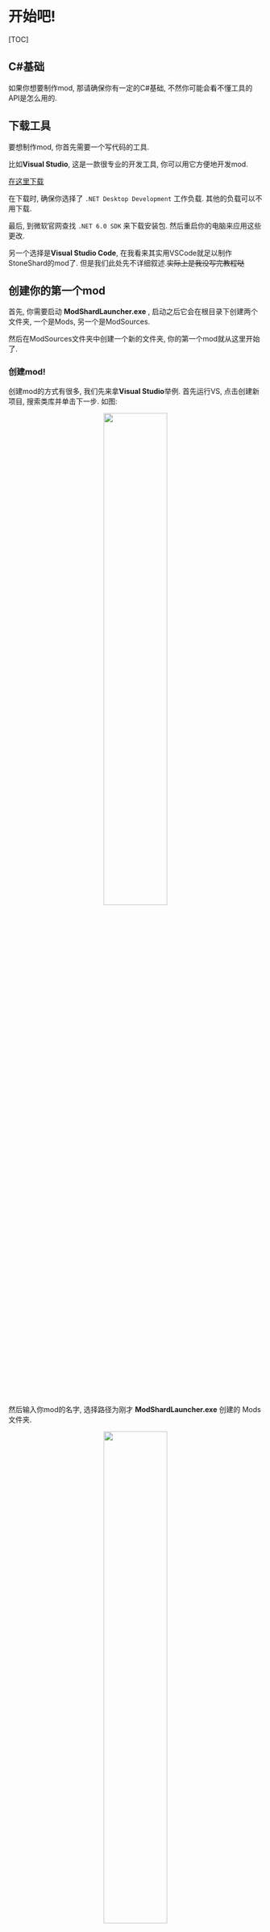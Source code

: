 # 开始吧!

[TOC]

## C#基础

如果你想要制作mod, 那请确保你有一定的C#基础, 不然你可能会看不懂工具的API是怎么用的.

## 下载工具

要想制作mod, 你首先需要一个写代码的工具.

比如**Visual Studio**, 这是一款很专业的开发工具, 你可以用它方便地开发mod.

[在这里下载](https://visualstudio.microsoft.com/)

在下载时, 确保你选择了 `.NET Desktop Development` 工作负载. 其他的负载可以不用下载.

最后, 到微软官网查找 `.NET 6.0 SDK` 来下载安装包. 然后重启你的电脑来应用这些更改.

另一个选择是**Visual Studio Code**, 在我看来其实用VSCode就足以制作StoneShard的mod了. 但是我们此处先不详细叙述.~~实际上是我没写完教程哒~~

## 创建你的第一个mod

首先, 你需要启动 **ModShardLauncher.exe** , 启动之后它会在根目录下创建两个文件夹,
一个是Mods, 另一个是ModSources.

然后在ModSources文件夹中创建一个新的文件夹, 你的第一个mod就从这里开始了.

### 创建mod!

创建mod的方式有很多, 我们先来拿**Visual Studio**举例.
首先运行VS, 点击创建新项目, 搜索类库并单击下一步. 如图: 
<center><img src="../../img/create_project_0.png" width=50%></center>

然后输入你mod的名字, 选择路径为刚才 **ModShardLauncher.exe** 创建的 Mods 文件夹.
<center><img src="../../img/create_project_1.png" width=50%></center>

最后选择 .Net 6.0即可
<center><img src="../../img/create_project_2.png" width=50%></center>

### 程序集引用!

首先我们需要引用工具的程序集, 即Dll文件.

先打开解决方案资源管理器.
<center><img src="../../img/mod_0.png" width=50%></center>

右键依赖项, 并单击添加项目引用.
<center><img src="../../img/mod_1.png" width=50%></center>

点击浏览.
<center><img src="../../img/mod_2.png" width=50%></center>

最后选择ModShardLauncher.dll并点击添加.
<center><img src="../../img/mod_3.png" width=50%></center>

### Mod主类!

如果你有C#基础, 那你一定对 **类**(Class) 有了解.我们接下来就要创建一个Mod的主类.

创建项目时, VS应该已经为我们创建了一个类, 名字叫做Class1. 我们要做的就是先添加对 `ModShardLauncher` 和 `ModShardLauncher.Mods` 这两个命名空间的引用. 然后将代码改成如下这样:
<center><img src="../../img/class_0.png" width=50%></center>

可以看到我们先是把类的访问级别从 `internal` 改为了 `public` , 这样一来Mod加载时就可以读取到这个类. 然后我们把类名改成了 `MyFirstMod` , 并让这个类继承 `Mod` 类.

### Mod信息!

接下来我们给Mod添加基础的信息.

在 `MyFirstMod` 类中添加如下代码:
```C#
public override string Name => "MyFirstMod";
public override string Author => "Mantodea";
public override string Description => "我的第一个mod";
```
这样我们就设置了mod的名称, 作者与描述信息.

### 编译Mod!

接下来我们启动**ModShardLauncher**.  可以看到我们的Mod源码已经被加载出来了.
<center><img src="../../img/compile_0.png" width=50%></center>

在编译mod之前, 我们需要先点击模组界面左上角的文件夹按钮, 并选择 **原版** 的data.win文件进行加载.

??? reason "为什么要使用原版文件?"

    这个工具是基于data.win文件内的各种信息的名称来工作的, 如果你已经加入了源码mod, 很可能会出现各种崩溃的情况.

??? reason "为什么要加载游戏文件才能编译?"

    为了获取游戏版本, 防止极小可能出现的版本不同而崩溃现象(确信)

然后我们就可以点击 `MyFirstMod` 栏位右下角的编译辣! (UI现在嘎嘎好看是不是)

编译成功后的结果: 
<center><img src="../../img/compile_1.png" width=50%></center>

## 创建你的第一把武器

就在刚刚, 你的第一个mod已经成功编译了! 接下来, 让我们为它添加一些看得到的东西吧.

### 创建武器类!

首先点击右侧的解决方案资源管理器, 然后右键你的项目, 点击添加, 最后点击新建项, 如图:
<center><img src="../../img/weapon_0.png" width=50%></center>

名字就输入这把武器的名称即可, 这里我们使用 `MyFirstWeapon` 作为它的名字.

接下来进入代码界面, 还是一样的操作, 将 `internal` 改为 `public` , 以便Mod加载时可以加载到这把武器的信息. 然后添加对 `ModShardLauncher` 和 `ModShardLauncher.Mods` 这两个命名空间的引用.  并让武器类继承 `Weapon` 类.

### 修改武器的信息!

玩过紫晶的人都知道, 紫晶里的武器属性很多. 挨个设置不仅麻烦, 还会很痛苦, 而且还有可能落下某些属性, 导致mod没法正常加载.

??? why "你知道的太多了"
    ~~实际上是因为毛子写的代码很傻逼.~~

那么有没有一种办法可以让我们简单快捷的设置一把武器的属性呢?

首先我们添加如下代码来重写 `SetDefaults` 方法.
```C#
public override void SetDefaults()
{
    
}
```
??? why "你知道的太多了"
    ~~有种tModLoader的风格, 我已经被荼毒了.~~

看英文可以知道, 这个方法用于在加载武器时设定它的属性.

接下来我们隆重介绍---- **`CloneDefaults`** 方法!

没错, 为了防止玩家累死(不是) 我们modder开发时经常忘记各种属性, 我提供了一个方法来让当前这把武器的除 `Name` 与 `ID` 两个属性之外的所有属性全部照抄另外一把原版武器----**`CloneDefaults`**! 因此, 只需把代码改成这样:
```C#
public override void SetDefaults()
{
    CloneDefaults("Homemade Blade");
    Name = "MyFirstWeapon";
    ID = "MyFirstMod1";
}
```

这样一来, 这把武器就变成了一把除了名字不一样其他全部一样的换皮土刀(有种NTR的感觉)

但是需要注意的是, `CloneDefaults` 并不会对武器的各种语言名称和介绍进行赋值, 这些仍然需要你手动修改. 因此我们再加上两行:

```C#
public override void SetDefaults()
{
    CloneDefaults("Homemade Blade");
    Name = "MyFirstWeapon";
    ID = "MyFirstMod1";
    Description[ModLanguage.Chinese] = "这是我的第一把武器";
    NameList[ModLanguage.Chinese] = "我的神剑咖喱棒";
}
```

这样一来我们的第一把武器算是初步完成了.

### 武器贴图!

StoneShard做mod最痛苦的一部分就是这里了. 贴图, 一把最基础的武器竟然需要六张贴图, 这无疑增加了modder的工作量.

如果你没得贴图, 你可以使用UTMT对原版的贴图进行导出, 然后放在Mod目录除 `.vs, bin 和 obj` 的任何地方, 打包时会自动将他们打包进data.win的.
<center><img src="../../img/weapon_1.png" width=50%></center>

如图所示, 从上到下依次是: 人物右手拿武器, 人物左手拿武器, 背包中的武器(有三张的原因是紫晶的武器有破损系统, 如果你不想画, 可以把完整版的武器复制三遍), 掉落的武器.

??? why "注意"
    武器在背包中的贴图长宽必须是27的倍数, 这是因为紫晶的背包一格为27*27

以上这张图只针对单手武器, 如果是双手武器, 则只需要char而不需要char_left, 因为双手武器只有一种拿取方式.

准备好所有这些东西后, 你就可以再次打开 **ModShardLauncher.exe** 重复之前的编译步骤.

### 加载Mod!

!!! notice "**注意!!!**"
    有一点很重要, 你需要把工具目录下一个叫做 `ModShard.dll` 的文件移动到游戏的根目录, 他是该工具内置的一个游戏插件. 否则你将无法启动游戏!

最后一步, 也就是加载Mod了, 在你编译完mod之后, 你会发现上方的模组界面中多出了你的mod, 选择它右下角的启用. 最后点击左上角的保存按钮, 就可以把mod数据打包进你刚才加载的那个原版data.win了. 把打包好的数据随便存在什么地方, 把原版的data.win挪走, 再进入游戏, 就会提示你选择数据文件. 选择我们刚才保存的那个数据文件即可.

### 进入游戏!

打开游戏后, 你会发现打开了一个除游戏之外的窗口, 那是刚才的插件打开的, 它的作用是类似于一个控制台, 可以在游戏过程中运行一些内置函数.(如果没打开记得联系我 一定是哪里出问题了)

正常进入游戏, 插件内置了一个give函数, 你可以在插件窗口的下方 `Script` 文本框中输入
```
give MyFirstWeapon
```
来获取刚才那把mod武器.

如果你想用这个功能获取其他武器, 请注意把武器名中的空格改为 `_` , 如:
```
give Homemade_Blade
```

执行了give函数后, 可以发现背包中就多了一把mod武器了.
<center><img src="../../img/weapon_2.png" width=50%></center>
